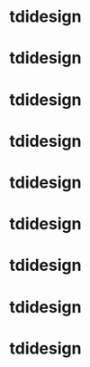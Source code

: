 # tdidesign
# tdidesign
# tdidesign
# tdidesign
# tdidesign
# tdidesign
# tdidesign
# tdidesign
# tdidesign
